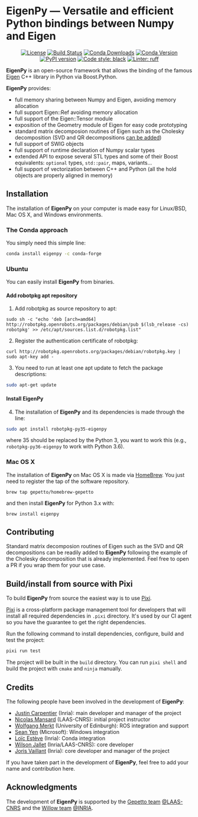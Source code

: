 EigenPy — Versatile and efficient Python bindings between Numpy and Eigen
======

<p align="center">
  <a href="https://opensource.org/licenses/BSD-2-Clause"><img src="https://img.shields.io/badge/License-BSD%202--Clause-green.svg" alt="License"/></a>
  <a href="https://github.com/stack-of-tasks/eigenpy/workflows/linux.yml"><img alt="Build Status" src="https://github.com/stack-of-tasks/eigenpy/actions/workflows/linux.yml/badge.svg?branch=devel" /></a>
  <a href="https://anaconda.org/conda-forge/eigenpy"><img src="https://img.shields.io/conda/dn/conda-forge/eigenpy.svg" alt="Conda Downloads"/></a>
  <a href="https://anaconda.org/conda-forge/eigenpy"><img src="https://img.shields.io/conda/vn/conda-forge/eigenpy.svg" alt="Conda Version"/></a>
  <a href="https://badge.fury.io/py/eigenpy"><img src="https://badge.fury.io/py/eigenpy.svg" alt="PyPI version"></a>
  <a href="https://github.com/psf/black"><img src="https://img.shields.io/badge/code%20style-black-000000.svg" alt="Code style: black"></a>
  <a href="https://github.com/astral-sh/ruff"><img src="https://img.shields.io/endpoint?url=https://raw.githubusercontent.com/astral-sh/ruff/main/assets/badge/v2.json" alt="Linter: ruff"></a>
</p>

**EigenPy** is an open-source framework that allows the binding of the famous [Eigen](http://eigen.tuxfamily.org) C++ library in Python via Boost.Python.

**EigenPy** provides:

- full memory sharing between Numpy and Eigen, avoiding memory allocation
- full support Eigen::Ref avoiding memory allocation
- full support of the Eigen::Tensor module
- exposition of the Geometry module of Eigen for easy code prototyping
- standard matrix decomposion routines of Eigen such as the Cholesky decomposition (SVD and QR decompositions [can be added](#contributing))
- full support of SWIG objects
- full support of runtime declaration of Numpy scalar types
- extended API to expose several STL types and some of their Boost equivalents: `optional` types, `std::pair`, maps, variants...
- full support of vectorization between C++ and Python (all the hold objects are properly aligned in memory)

## Installation

The installation of **EigenPy** on your computer is made easy for Linux/BSD, Mac OS X, and Windows environments.

### The Conda approach

You simply need this simple line:
```bash
conda install eigenpy -c conda-forge
```

### Ubuntu

You can easily install **EigenPy** from binaries.

#### Add robotpkg apt repository
1. Add robotpkg as source repository to apt:
```
sudo sh -c "echo 'deb [arch=amd64] http://robotpkg.openrobots.org/packages/debian/pub $(lsb_release -cs) robotpkg' >> /etc/apt/sources.list.d/robotpkg.list"
```
2. Register the authentication certificate of robotpkg:
```
curl http://robotpkg.openrobots.org/packages/debian/robotpkg.key | sudo apt-key add -
```
3. You need to run at least one apt update to fetch the package descriptions:
```bash
sudo apt-get update
```

#### Install EigenPy
4. The installation of **EigenPy** and its dependencies is made through the line:

```bash
sudo apt install robotpkg-py35-eigenpy
```
where 35 should be replaced by the Python 3, you want to work this (e.g., `robotpkg-py36-eigenpy` to work with Python 3.6).

### Mac OS X

The installation of **EigenPy** on Mac OS X is made via [HomeBrew](https://brew.sh/).
You just need to register the tap of the software repository.

```
brew tap gepetto/homebrew-gepetto
```
and then install **EigenPy** for Python 3.x with:
```
brew install eigenpy
```

## Contributing

Standard matrix decomposion routines of Eigen such as the SVD and QR decompositions can be readily added to **EigenPy** following the example of the Cholesky decomposition that is already implemented. Feel free to open a PR if you wrap them for your use case.

## Build/install from source with Pixi

To build **EigenPy** from source the easiest way is to use [Pixi](https://pixi.sh/latest/#installation).

[Pixi](https://pixi.sh/latest/) is a cross-platform package management tool for developers that
will install all required dependencies in `.pixi` directory.
It's used by our CI agent so you have the guarantee to get the right dependencies.

Run the following command to install dependencies, configure, build and test the project:

```bash
pixi run test
```

The project will be built in the `build` directory.
You can run `pixi shell` and build the project with `cmake` and `ninja` manually.

## Credits

The following people have been involved in the development of **EigenPy**:

- [Justin Carpentier](https://jcarpent.github.io) (Inria): main developer and manager of the project
- [Nicolas Mansard](http://projects.laas.fr/gepetto/index.php/Members/NicolasMansard) (LAAS-CNRS): initial project instructor
- [Wolfgang Merkt](http://www.wolfgangmerkt.com/) (University of Edinburgh): ROS integration and support
- [Sean Yen](https://www.linkedin.com/in/seanyentw) (Microsoft): Windows integration
- [Loïc Estève](https://github.com/lesteve) (Inria): Conda integration
- [Wilson Jallet](https://manifoldfr.github.io/) (Inria/LAAS-CNRS): core developer
- [Joris Vaillant](https://github.com/jorisv) (Inria): core developer and manager of the project

If you have taken part in the development of **EigenPy**, feel free to add your name and contribution here.

## Acknowledgments

The development of **EigenPy** is supported by the [Gepetto team](http://projects.laas.fr/gepetto/) [@LAAS-CNRS](http://www.laas.fr) and the [Willow team](https://www.di.ens.fr/willow/) [@INRIA](http://www.inria.fr).
